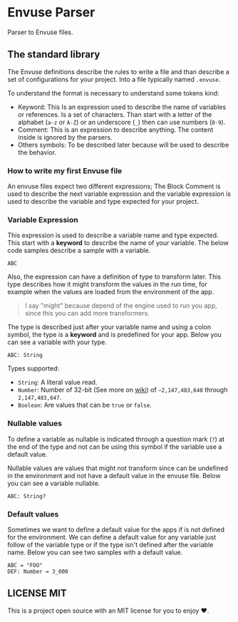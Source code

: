 # Envuse Parser

Parser to Envuse files.

## The standard library

The Envuse definitions describe the rules to write a file and than describe a set of configurations for your project. Into a file typically named `.envuse`.

To understand the format is necessary to understand some tokens kind:

- Keyword: This Is an expression used to describe the name of variables or references. Is a set of characters. Than start with a letter of the alphabet (`a-z` or `A-Z`) or an underscore (`_`) then can use numbers (`0-9`).
- Comment: This is an expression to describe anything. The content inside is ignored by the parsers.
- Others symbols: To be described later because will be used to describe the behavior.


### How to write my first Envuse file

An envuse files expect two different expressions; The Block Comment is used to describe the next variable expression and the variable expression is used to describe the variable and type expected for your project.

### Variable Expression

This expression is used to describe a variable name and type expected. This start with a **keyword** to describe the name of your variable. The below code samples describe a sample with a variable.

```envuse
ABC
```

Also, the expression can have a definition of type to transform later. This type describes how it might transform the values in the run time, for example when the values are loaded from the environment of the app.

> I say "might" because depend of the engine used to run you app, since this you can add more transformers.

The type is described just after your variable name and using a colon symbol, the type is a **keyword** and is predefined for your app. Below you can see a variable with your type.

```envuse
ABC: String
```

Types supported:

- `String`: A literal value read.
- `Number`: Number of 32-bit (See more on [wiki](https://en.wikipedia.org/wiki/32-bit_computing)) of `−2,147,483,648` through `2,147,483,647`.
- `Boolean`: Are values that can be `true` or `false`.

### Nullable values

To define a variable as nullable is indicated through a question mark (`?`) at the end of the type and not can be using this symbol if the variable use a default value. 

Nullable values are values that might not transform since can be undefined in the environment and not have a default value in the envuse file. Below you can see a variable nullable.

```envuse
ABC: String?
```

### Default values

Sometimes we want to define a default value for the apps if is not defined for the environment. We can define a default value for any variable just follow of the variable type or if the type isn't defined after the variable name. Below you can see two samples with a default value.

```envuse
ABC = "FOO"
DEF: Number = 3_000
```




## LICENSE MIT

This is a project open source with an MIT license for you to enjoy ❤️.
